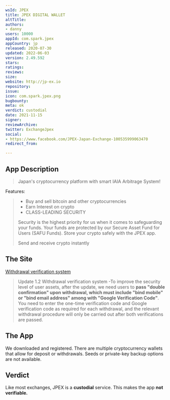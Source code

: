 ```yaml
---
wsId: JPEX
title: JPEX DIGITAL WALLET
altTitle: 
authors:
- danny
users: 10000
appId: com.spark.jpex
appCountry: jp
released: 2020-07-30
updated: 2022-06-03
version: 2.49.592
stars: 
ratings: 
reviews: 
size: 
website: http://jp-ex.io
repository: 
issue: 
icon: com.spark.jpex.png
bugbounty: 
meta: ok
verdict: custodial
date: 2021-11-15
signer: 
reviewArchive: 
twitter: ExchangeJpex
social:
- https://www.facebook.com/JPEX-Japan-Exchange-100535999063470
redirect_from: 

---
```


## App Description

> Japan's cryptocurrency platform with smart IAIA Arbitrage System!

Features:

> - Buy and sell bitcoin and other cryptocurrencies
> - Earn Interest on crypto
> - CLASS-LEADING SECURITY
>
> Security is the highest priority for us when it comes to safeguarding your funds. Your funds are protected by our Secure Asset Fund for Users (SAFU Funds). Store your crypto safely with the JPEX app.
>
> Send and receive crypto instantly

## The Site

[Withdrawal verification system](https://jp-ex.io/en/bulletin/116?)

> Update 1.2 Withdrawal verification system -To improve the security level of user assets, after the update, we need users to **pass "double confirmation" upon withdrawal, which must include "bind mobile" or "bind email address" among with "Google Verification Code"**. You need to enter the one-time verification code and Google verification code as required for each withdrawal, and the relevant withdrawal procedure will only be carried out after both verifications are passed.

## The App

We downloaded and registered. There are multiple cryptocurrency wallets that allow for deposit or withdrawals. Seeds or private-key backup options are not available. 

## Verdict

Like most exchanges, JPEX is a **custodial** service. This makes the app **not verifiable.**


